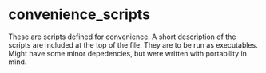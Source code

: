 # convenience_scripts

These are scripts defined for convenience. A short description of the scripts are included
at the top of the file. 
They are to be run as executables.
Might have some minor depedencies, but were written with portability in mind.
